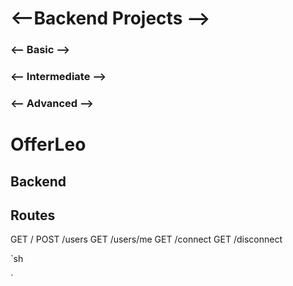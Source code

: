 <h1><--Backend Projects --></h1>
<h3><-- Basic --></h3>

<h3><-- Intermediate --></h3>

<h3><-- Advanced --></h3>


# OfferLeo
## Backend

Routes
---
GET		/ 
POST		/users
GET     	/users/me
GET		/connect
GET		/disconnect


`sh

`
